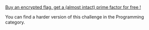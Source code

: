 [Buy an encrypted flag, get a (almost intact) prime factor for free !](https://static.ctf.insecurity-insa.fr/595437e42ea3951e8ed4ecda16141f017f3ba36b.tar.gz)

You can find a harder version of this challenge in the Programming category.